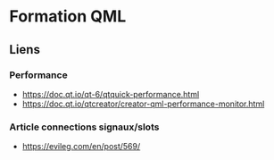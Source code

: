 # Formation QML

## Liens

### Performance
- https://doc.qt.io/qt-6/qtquick-performance.html
- https://doc.qt.io/qtcreator/creator-qml-performance-monitor.html

### Article connections signaux/slots
- https://evileg.com/en/post/569/
